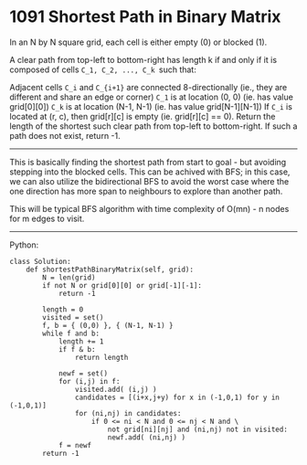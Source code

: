 1091 Shortest Path in Binary Matrix
===================================

In an N by N square grid, each cell is either empty (0) or blocked (1).

A clear path from top-left to bottom-right has length k if and only if it is
composed of cells `C_1, C_2, ..., C_k `such that:

Adjacent cells `C_i` and `C_{i+1}` are connected 8-directionally (ie., they are
different and share an edge or corner)
`C_1` is at location (0, 0) (ie. has value grid[0][0])
`C_k` is at location (N-1, N-1) (ie. has value grid[N-1][N-1])
If `C_i` is located at (r, c), then grid[r][c] is empty (ie. grid[r][c] == 0).
Return the length of the shortest such clear path from top-left to
bottom-right.  If such a path does not exist, return -1.

---

This is basically finding the shortest path from start to goal - but avoiding
stepping into the blocked cells. This can be achived with BFS; in this case, we
can also utilize the bidirectional BFS to avoid the worst case where the one
direction has more span to neighbours to explore than another path.

This will be typical BFS algorithm with time complexity of O(mn) - n nodes for
m edges to visit.

---

Python:

```
class Solution:
    def shortestPathBinaryMatrix(self, grid):
        N = len(grid)
        if not N or grid[0][0] or grid[-1][-1]:
            return -1

        length = 0
        visited = set()
        f, b = { (0,0) }, { (N-1, N-1) }
        while f and b:
            length += 1
            if f & b:
                return length
            
            newf = set()
            for (i,j) in f:
                visited.add( (i,j) )
                candidates = [(i+x,j+y) for x in (-1,0,1) for y in (-1,0,1)]
                for (ni,nj) in candidates:
                    if 0 <= ni < N and 0 <= nj < N and \
                        not grid[ni][nj] and (ni,nj) not in visited:
                        newf.add( (ni,nj) )
            f = newf
        return -1
```


